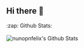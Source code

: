 ## Hi there 👋

<!--
**nunopnfelix/nunopnfelix** is a ✨ _special_ ✨ repository because its `README.md` (this file) appears on your GitHub profile.

Here are some ideas to get you started:

- 🔭 I’m currently working on ...
- 🌱 I’m currently learning ...
- 👯 I’m looking to collaborate on ...
- 🤔 I’m looking for help with ...
- 💬 Ask me about ...
- 📫 How to reach me: ...
- 😄 Pronouns: ...
- ⚡ Fun fact: ...
-->

</details>

</details>
  <summary>:zap: Github Stats:</summary>
<br>
  <img align="left" alt="nunopnfelix's Github Stats" src="https://github-readme-stats-nunopnfelixs-projects.vercel.app/api?username=nunopnfelix&show_icons=true&hifr_border=true" />

</details>

[website]: https://thestatsway.com
